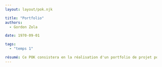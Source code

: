 ```yaml
---
layout: layout/pok.njk

title: "Portfolio"
authors:
  - Gordon Zola

date: 1970-09-01

tags: 
  - "temps 1"

résumé: Ce POK consistera en la réalisation d'un portfolio de projet pour se joindre à un CV.
---
```

